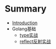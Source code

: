 # Summary

* [Introduction](README.md)
* Golang基础
    * [type实战](type.md)
    * [reflect反射实战](reflect.md)

